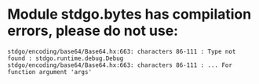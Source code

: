 # Module stdgo.bytes has compilation errors, please do not use:
```
stdgo/encoding/base64/Base64.hx:663: characters 86-111 : Type not found : stdgo.runtime.debug.Debug
stdgo/encoding/base64/Base64.hx:663: characters 86-111 : ... For function argument 'args'

```

